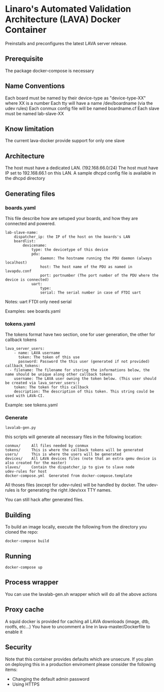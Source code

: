 # Linaro's Automated Validation Architecture (LAVA) Docker Container
Preinstalls and preconfigures the latest LAVA server release.

## Prerequisite
The package docker-compose is necessary

## Name Conventions
Each board must be named by their device-type as "device-type-XX" where XX is a number
Each tty will have a name /dev/boardname (via the udev rules)
Each conmux config file will be named boardname.cf
Each slave must be named lab-slave-XX

## Know limitation
The current lava-docker provide support for only one slave

## Architecture
The host must have a dedicated LAN. (192.168.66.0/24)
The host must have IP set to 192.168.66.1 on this LAN.
A sample dhcpd config file is available in the dhcpd directory

## Generating files
### boards.yaml
This file describe how are setuped your boards, and how they are connected and powered.
```
lab-slave-name:
	dispatcher_ip: the IP of the host on the boards's LAN
	boardlist:
		devicename:
			type: the devicetype of this device
			pdu:
				daemon: The hostname running the PDU daemon (always localhost)
				host: The host name of the PDU as named in lavapdu.conf
				port: portnumber (The port number of the PDU where the device is connected)
			uart:
				type:
				serial: The serial number in case of FTDI uart
```
Notes:
uart FTDI only need serial

Examples: see boards.yaml

### tokens.yaml
The tokens format have two section, one for user generation, the other for callback tokens
```
lava_server_users:
	- name: LAVA username
	  token: The token of this use
	  password: Password the this user (generated if not provided)
callback_tokens:
  - filename: The filename for storing the informations below, the name should be unique along other callback tokens
    username: The LAVA user owning the token below. (This user should be created via lava_server_users:)
    token: The token for this callback
    description: The description of this token. This string could be used with LAVA-CI.
```
Example: see tokens.yaml

### Generate
```
lavalab-gen.py
```

this scripts will generate all necessary files in the following location:
```
conmux/		All files needed by conmux
tokens/		This is where the callback tokens will be generated
users/		This is where the users will be generated
devices/	All LAVA devices files (note that an extra qemu device is also created for the master)
slaves/		Contain the dispatcher_ip to give to slave node
udev-rules for host
docker-compose.yml	Generated from docker-compose.template
```

All thoses files (except for udev-rules) will be handled by docker.
The udev-rules is for generating the right /dev/xxx TTY names.

You can still hack after generated files.

## Building
To build an image locally, execute the following from the directory you cloned the repo:

```
docker-compose build
```

## Running
```
docker-compose up
```

## Process wrapper
You can use the lavalab-gen.sh wrapper which will do all the above actions

## Proxy cache
A squid docker is provided for caching all LAVA downloads (image, dtb, rootfs, etc...)
You have to uncomment a line in lava-master/Dockerfile to enable it

## Security
Note that this container provides defaults which are unsecure. If you plan on deploying this in a production enviroment please consider the following items:

  * Changing the default admin password
  * Using HTTPS
  
